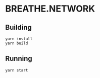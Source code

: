 BREATHE.NETWORK
===============

Building
--------

```
yarn install
yarn build
```

Running
-------

```
yarn start
```
